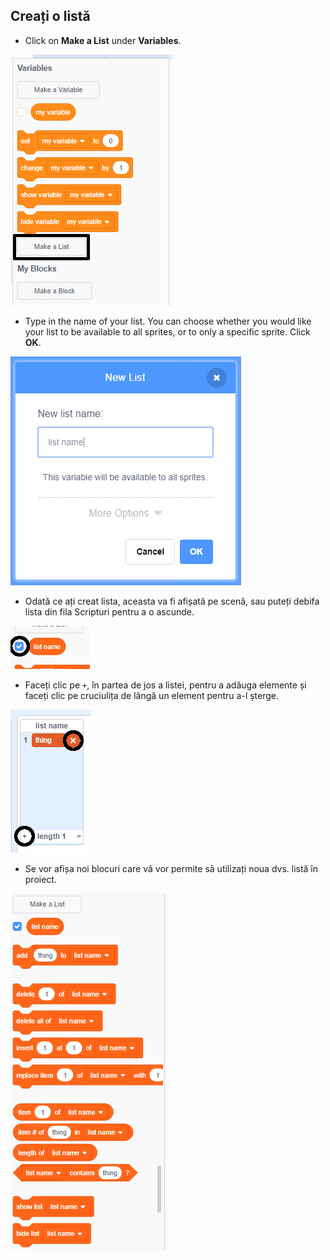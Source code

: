 ## Creați o listă

+ Click on **Make a List** under **Variables**.

![Creați o listă](images/make-a-list-annotated.png)

+ Type in the name of your list. You can choose whether you would like your list to be available to all sprites, or to only a specific sprite. Click **OK**.

![Nume listă](images/list-name.png)

+ Odată ce ați creat lista, aceasta va fi afișată pe scenă, sau puteți debifa lista din fila Scripturi pentru a o ascunde.

![Afișați / ascundeți lista](images/list-show-hide-annotated.png)

+ Faceți clic pe `+`, în partea de jos a listei, pentru a adăuga elemente și faceți clic pe cruciulița de lângă un element pentru a-l șterge.

![Afișați / ascundeți lista](images/list-add-delete-annotated.png)

+ Se vor afișa noi blocuri care vă vor permite să utilizați noua dvs. listă în proiect.

![Listă de blocuri](images/list-blocks.png)